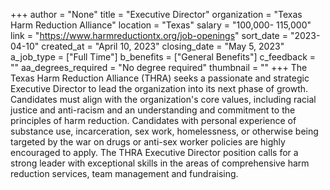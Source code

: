+++
author = "None"
title = "Executive Director"
organization = "Texas Harm Reduction Alliance"
location = "Texas"
salary = "100,000- 115,000"
link = "https://www.harmreductiontx.org/job-openings"
sort_date = "2023-04-10"
created_at = "April 10, 2023"
closing_date = "May 5, 2023"
a_job_type = ["Full Time"]
b_benefits = ["General Benefits"]
c_feedback = ""
aa_degrees_required = "No degree required"
thumbnail = ""
+++
The Texas Harm Reduction Alliance (THRA) seeks a passionate and strategic Executive Director to lead the organization into its next phase of growth. Candidates must align with the organization's core values, including racial justice and anti-racism and an understanding and commitment to the principles of harm reduction. Candidates with personal experience of substance use, incarceration, sex work, homelessness, or otherwise being targeted by the war on drugs or anti-sex worker policies are highly encouraged to apply. The THRA Executive Director position calls for a strong leader with exceptional skills in the areas of comprehensive harm reduction services, team management and fundraising.
